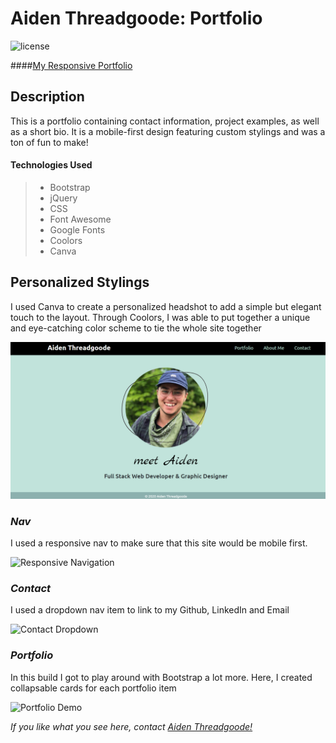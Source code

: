 # Aiden Threadgoode: Portfolio
![license](https://img.shields.io/github/license/a-thread/Aiden-Threadgoode-Portfolio)

####[My Responsive Portfolio](https://a-thread.github.io/Aiden-Threadgoode-Portfolio/)

## Description
This is a portfolio containing contact information, project examples, as well as a short bio. It is a mobile-first design featuring custom stylings and was a ton of fun to make!

#### Technologies Used
>- Bootstrap
>- jQuery
>- CSS
>- Font Awesome
>- Google Fonts
>- Coolors
>- Canva

## Personalized Stylings
I used Canva to create a personalized headshot to add a simple but elegant touch to the layout. Through Coolors, I was able to put together a unique and eye-catching color scheme to tie the whole site together

![About Me](./assets/images/intro.png)

### *Nav*
I used a responsive nav to make sure that this site would be mobile first.

![Responsive Navigation](./assets/images/responsive.gif)

### *Contact*
I used a dropdown nav item to link to my Github, LinkedIn and Email

![Contact Dropdown](./assets/images/contact.gif)

### *Portfolio*
In this build I got to play around with Bootstrap a lot more. Here, I created collapsable cards for each portfolio item

![Portfolio Demo](./assets/images/portfolio.gif)


*If you like what you see here, contact [Aiden Threadgoode!](mailto:aiden.threadgoode@gmail.com)*
